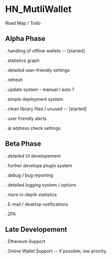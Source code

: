 # HN_MutliWallet


Road Map / Todo

## Alpha Phase

. handling of offline wallets -- [started]

. statistics graph

. detailed user-friendly settings

. refresh 

. update system - manual / auto ?

. simple deployment system.

. clean library files / unused -- [started] 

. user friendly alerts

. ip address check settings

## Beta Phase

. detailed UI developement

. further develope plugin system

. debug / bug reporting 

. detailed logging system / options

. more in-depth statistics

. E-mail / desktop notifications

. 2FA 

## Late Developement

. Ethereum Support

. Online Wallet Support -- if possible; low priority.
